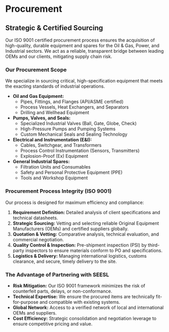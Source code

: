 # Procurement

## Strategic & Certified Sourcing
Our ISO 9001 certified procurement process ensures the acquisition of high-quality, durable equipment and spares for the Oil & Gas, Power, and Industrial sectors. We act as a reliable, transparent bridge between leading OEMs and our clients, mitigating supply chain risk.

### Our Procurement Scope
We specialize in sourcing critical, high-specification equipment that meets the exacting standards of industrial operations.

*   **Oil and Gas Equipment:**
    *   Pipes, Fittings, and Flanges (API/ASME certified)
    *   Process Vessels, Heat Exchangers, and Separators
    *   Drilling and Wellhead Equipment
*   **Pumps, Valves, and Seals:**
    *   Specialized Industrial Valves (Ball, Gate, Globe, Check)
    *   High-Pressure Pumps and Pumping Systems
    *   Custom Mechanical Seals and Sealing Technology
*   **Electrical and Instrumentation (E&I):**
    *   Cables, Switchgear, and Transformers
    *   Process Control Instrumentation (Sensors, Transmitters)
    *   Explosion-Proof (Ex) Equipment
*   **General Industrial Spares:**
    *   Filtration Units and Consumables
    *   Safety and Personal Protective Equipment (PPE)
    *   Tools and Workshop Equipment

### Procurement Process Integrity (ISO 9001)
Our process is designed for maximum efficiency and compliance:
1.  **Requirement Definition:** Detailed analysis of client specifications and technical datasheets.
2.  **Strategic Sourcing:** Vetting and selecting reliable Original Equipment Manufacturers (OEMs) and certified suppliers globally.
3.  **Quotation & Vetting:** Comparative analysis, technical evaluation, and commercial negotiation.
4.  **Quality Control & Inspection:** Pre-shipment inspection (PSI) by third-party inspectors to ensure materials conform to PO and specifications.
5.  **Logistics & Delivery:** Managing international logistics, customs clearance, and secure, timely delivery to the site.

### The Advantage of Partnering with SEESL
*   **Risk Mitigation:** Our ISO 9001 framework minimizes the risk of counterfeit parts, delays, or non-conformance.
*   **Technical Expertise:** We ensure the procured items are technically fit-for-purpose and compatible with existing systems.
*   **Global Network:** Access to a verified network of local and international OEMs and suppliers.
*   **Cost Efficiency:** Strategic consolidation and negotiation leverage to ensure competitive pricing and value.